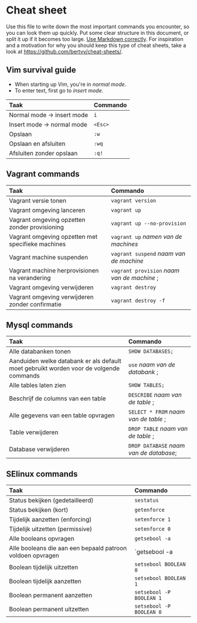 # Cheat sheet

Use this file to write down the most important commands you encounter, so you can look them up quickly. Put some clear structure in this document, or split it up if it becomes too large. [Use Markdown correctly](https://help.github.com/articles/getting-started-with-writing-and-formatting-on-github/). For inspiration and a motivation for why you should keep this type of cheat sheets, take a look at <https://github.com/bertvv/cheat-sheets/>.

## Vim survival guide

- When starting up Vim, you're in *normal mode*.
- To enter text, first go to *insert mode*.

| Taak                       | Commando |
| :------------------------- | :------- |
| Normal mode -> insert mode | `i`      |
| Insert mode -> normal mode | `<Esc>`  |
| Opslaan                    | `:w`     |
| Opslaan en afsluiten       | `:wq`    |
| Afsluiten zonder opslaan   | `:q!`    |

## Vagrant commands

| Taak                                              | Commando                                    |
| :------------------------------------------------ | :------------------------------------------ |
| Vagrant versie tonen                              | `vagrant version`                           |
| Vagrant omgeving lanceren                         | `vagrant up`                                |
| Vagrant omgeving opzetten zonder provisioning     | `vagrant up --no-provision`                 |
| Vagrant omgeving opzetten met specifieke machines | `vagrant up` _namen van de machines_        |
| Vagrant machine suspenden                         | `vagrant suspend` _naam van de machine_     |
| Vagrant machine herprovisionen na verandering     | `vagrant provision` _naam van de machine_ ; |
| Vagrant omgeving verwijderen                      | `vagrant destroy`                           |
| Vagrant omgeving verwijderen zonder confirmatie   | `vagrant destroy -f`                        |


## Mysql commands

| Taak                                                                                   | Commando                                |
| :------------------------------------------------------------------------------------- | :-------------------------------------- |
| Alle databanken tonen                                                                  | `SHOW DATABASES;`                       |
| Aanduiden welke databank er als default moet gebruikt worden voor de volgende commands | `use` _naam van de databank_ ;          |
| Alle tables laten zien                                                                 | `SHOW TABLES;`                          |
| Beschrijf de columns van een table                                                     | `DESCRIBE` _naam van de table_ ;        |
| Alle gegevens van een table opvragen                                                   | `SELECT * FROM` _naam van de table_ ;   |
| Table verwijderen                                                                      | `DROP TABLE` _naam van de table_ ;      |
| Database verwijderen                                                                   | `DROP DATABASE` _naam van de database_; |


## SElinux commands

| Taak                                                       | Commando                      |
| :--------------------------------------------------------- | :---------------------------- |
| Status bekijken (gedetailleerd)                            | `sestatus`                    |
| Status bekijken (kort)                                     | `getenforce`                  |
| Tijdelijk aanzetten (enforcing)                            | `setenforce 1`                |
| Tijdelijk uitzetten (permissive)                           | `setenforce 0`                |
| Alle booleans opvragen                                     | `getsebool -a`                |
| Alle booleans die aan een bepaald patroon voldoen opvragen | `getsebool -a | grep PATTERN` |
| Boolean tijdelijk uitzetten                                | `setsebool BOOLEAN 0`         |
| Boolean tijdelijk aanzetten                                | `setsebool BOOLEAN 1`         |
| Boolean permanent aanzetten                                | `setsebool -P BOOLEAN 1`      |
| Boolean permanent uitzetten                                | `setsebool -P BOOLEAN 0`      |


